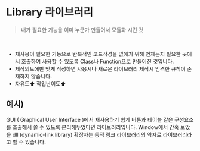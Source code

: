 # **Library 라이브러리**

> 내가 필요한 기능을 이미 누군가 만들어서 모듈화 시킨 것

<br/>

- 재사용이 필요한 기능으로 반복적인 코드작성을 없애기 위해 언제든지 필요한 곳에서 호출하여 사용할 수 있도록 Class나 Function으로 만들어진 것입니다.
- 제작의도에만 맞게 작성하면 사용시나 새로운 라이브러리 제작시 엄격한 규칙이 존재하지 않습니다.
- 자유도⬆️ 작업난이도⬆️

## 예시)

GUI ( Graphical User Interface )에서 재사용하기 쉽게 버튼과 테이블 같은 구성요소를 호출해서 쓸 수 있도록 분리해두었다면 라이브러리입니다.
Window에서 간혹 보았을 dll (dynamic-link library) 확장자는 동적 링크 라이브러리의 약자로 라이브러리라고 할 수 있습니다.
